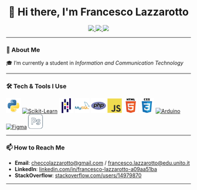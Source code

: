 <h1 align="center">👋 Hi there, I'm Francesco Lazzarotto</h1>


<p align="center">
  <a href="https://www.linkedin.com/in/francesco-lazzarotto-a09aa51ba/" target="_blank">
    <img src="https://img.shields.io/badge/LinkedIn-Francesco%20Lazzarotto-blue?logo=linkedin&style=flat-square" />
  </a>
  <a href="https://stackoverflow.com/users/14979870/francesco-lazzarotto" target="_blank">
    <img src="https://img.shields.io/badge/StackOverflow-Francesco%20Lazzarotto-orange?logo=stackoverflow&style=flat-square" />
  </a>
  <a href="mailto:francesco.lazzarotto01@gmail.com">
    <img src="https://img.shields.io/badge/Gmail-francesco.lazzarotto01%40gmail.com-red?logo=gmail&style=flat-square" />
  </a>
</p>

---

### 🧠 About Me

🎓 I’m currently a student in *Information and Communication Technology*  


<!-- Uncomment if needed in the future
🔬 Currently working on: [**My Bachelor Thesis** – Crafting a text-mining model to analyze climate-related sentiments on Twitter and Reddit](https://github.com/FrancescoLazzarotto/Climate-Change-Analysis)
-->

---

### 🛠️ Tech & Tools I Use

<p align="left">
  <a href="https://www.python.org/" target="_blank"><img src="https://raw.githubusercontent.com/devicons/devicon/master/icons/python/python-original.svg" width="40" height="40" alt="Python" /></a>
  <a href="https://scikit-learn.org/" target="_blank"><img src="https://upload.wikimedia.org/wikipedia/commons/0/05/Scikit_learn_logo_small.svg" width="40" height="40" alt="Scikit-Learn" /></a>
  <a href="https://pandas.pydata.org/" target="_blank"><img src="https://raw.githubusercontent.com/devicons/devicon/master/icons/pandas/pandas-original.svg" width="40" height="40" alt="Pandas" /></a>
  <a href="https://www.mysql.com/" target="_blank"><img src="https://raw.githubusercontent.com/devicons/devicon/master/icons/mysql/mysql-original-wordmark.svg" width="40" height="40" alt="MySQL" /></a>
  <a href="https://www.php.net/" target="_blank"><img src="https://raw.githubusercontent.com/devicons/devicon/master/icons/php/php-original.svg" width="40" height="40" alt="PHP" /></a>
  <a href="https://developer.mozilla.org/en-US/docs/Web/JavaScript" target="_blank"><img src="https://raw.githubusercontent.com/devicons/devicon/master/icons/javascript/javascript-original.svg" width="40" height="40" alt="JavaScript" /></a>
  <a href="https://www.w3.org/html/" target="_blank"><img src="https://raw.githubusercontent.com/devicons/devicon/master/icons/html5/html5-original-wordmark.svg" width="40" height="40" alt="HTML" /></a>
  <a href="https://www.w3schools.com/css/" target="_blank"><img src="https://raw.githubusercontent.com/devicons/devicon/master/icons/css3/css3-original-wordmark.svg" width="40" height="40" alt="CSS" /></a>
  <a href="https://www.arduino.cc/" target="_blank"><img src="https://cdn.worldvectorlogo.com/logos/arduino-1.svg" width="40" height="40" alt="Arduino" /></a>
  <a href="https://www.figma.com/" target="_blank"><img src="https://www.vectorlogo.zone/logos/figma/figma-icon.svg" width="40" height="40" alt="Figma" /></a>
  <a href="https://www.photoshop.com/" target="_blank"><img src="https://raw.githubusercontent.com/devicons/devicon/master/icons/photoshop/photoshop-line.svg" width="40" height="40" alt="Photoshop" /></a>
</p>

---

### 📫 How to Reach Me

- **Email**: checcolazzarotto@gmail.com / francesco.lazzarotto@edu.unito.it  
- **LinkedIn**: [linkedin.com/in/francesco-lazzarotto-a09aa51ba](https://www.linkedin.com/in/francesco-lazzarotto-a09aa51ba)  
- **StackOverflow**: [stackoverflow.com/users/14979870](https://stackoverflow.com/users/14979870/francesco-lazzarotto)

---


